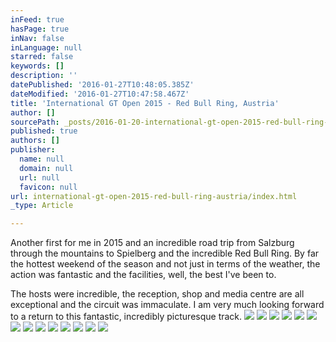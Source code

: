 ```yaml
---
inFeed: true
hasPage: true
inNav: false
inLanguage: null
starred: false
keywords: []
description: ''
datePublished: '2016-01-27T10:48:05.385Z'
dateModified: '2016-01-27T10:47:58.467Z'
title: 'International GT Open 2015 - Red Bull Ring, Austria'
author: []
sourcePath: _posts/2016-01-20-international-gt-open-2015-red-bull-ring-austria.md
published: true
authors: []
publisher:
  name: null
  domain: null
  url: null
  favicon: null
url: international-gt-open-2015-red-bull-ring-austria/index.html
_type: Article

---
```

Another first for me in 2015 and an incredible road trip from Salzburg through the mountains to Spielberg and the incredible Red Bull Ring. By far the hottest weekend of the season and not just in terms of the weather, the action was fantastic and the facilities, well, the best I've been to. 

The hosts were incredible, the reception, shop and media centre are all exceptional and the circuit was immaculate. I am very much looking forward to a return to this fantastic, incredibly picturesque track.
![](https://the-grid-user-content.s3-us-west-2.amazonaws.com/8ddfbf8a-56b6-4b3c-938c-6a842ee06cd5.jpg)
![](https://the-grid-user-content.s3-us-west-2.amazonaws.com/81c41f92-a139-4cdb-97e4-2743877ffc98.jpg)
![](https://the-grid-user-content.s3-us-west-2.amazonaws.com/c48f1258-ae36-4743-a9e1-7a38a205e7f3.jpg)
![](https://the-grid-user-content.s3-us-west-2.amazonaws.com/13bf6888-fb46-4a8d-becf-98279ce5721d.jpg)
![](https://the-grid-user-content.s3-us-west-2.amazonaws.com/04a42841-cc5c-4a18-a4f5-264421d5bd96.jpg)
![](https://the-grid-user-content.s3-us-west-2.amazonaws.com/784cbd9b-337d-4b7e-9e32-cedaee54c305.jpg)
![](https://the-grid-user-content.s3-us-west-2.amazonaws.com/c88acc69-53de-401b-817b-d6929f36a689.jpg)
![](https://the-grid-user-content.s3-us-west-2.amazonaws.com/fdbcea79-eb6b-4345-a430-98c9009c389c.jpg)
![](https://the-grid-user-content.s3-us-west-2.amazonaws.com/6d40423b-fcae-4072-a3f6-7721f2077169.jpg)
![](https://the-grid-user-content.s3-us-west-2.amazonaws.com/927e2089-b5ae-4282-8028-1430fdbdb100.jpg)
![](https://the-grid-user-content.s3-us-west-2.amazonaws.com/e79770a5-ec25-4928-b676-5e42edb3a5dc.jpg)
![](https://the-grid-user-content.s3-us-west-2.amazonaws.com/c9c430bc-215e-44ac-8d65-e5bc30ee28dd.jpg)
![](https://the-grid-user-content.s3-us-west-2.amazonaws.com/ed4d2de2-62b7-4082-adfd-1ad46888de7e.jpg)
![](https://the-grid-user-content.s3-us-west-2.amazonaws.com/2a83a15c-df63-47a1-93eb-d60843ff8688.jpg)